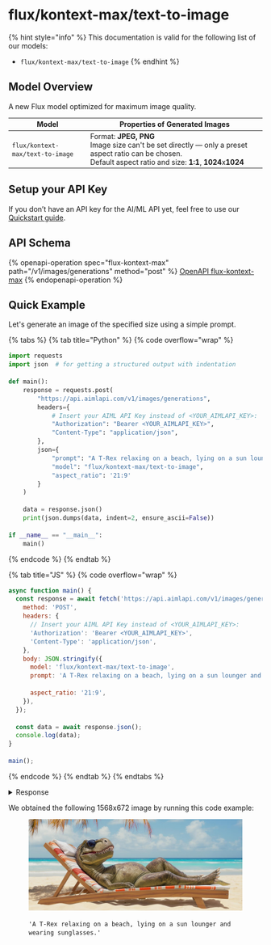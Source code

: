 # flux/kontext-max/text-to-image

{% hint style="info" %}
This documentation is valid for the following list of our models:

* `flux/kontext-max/text-to-image`
{% endhint %}

## Model Overview

A new Flux model optimized for maximum image quality.

<table data-full-width="false"><thead><tr><th width="190">Model</th><th width="593">Properties of Generated Images</th></tr></thead><tbody><tr><td><code>flux/kontext-max/text-to-image</code></td><td>Format: <strong>JPEG, PNG</strong><br>Image size can't be set directly — only a preset aspect ratio can be chosen.<br>Default aspect ratio and size: <strong>1:1</strong>, <strong>1024</strong>x<strong>1024</strong></td></tr></tbody></table>

## Setup your API Key

If you don’t have an API key for the AI/ML API yet, feel free to use our [Quickstart guide](https://docs.aimlapi.com/quickstart/setting-up).

## API Schema

{% openapi-operation spec="flux-kontext-max" path="/v1/images/generations" method="post" %}
[OpenAPI flux-kontext-max](https://raw.githubusercontent.com/aimlapi/api-docs/refs/heads/main/docs/api-references/image-models/flux/flux-kontext-max-text-to-image.json)
{% endopenapi-operation %}

## Quick Example

Let's generate an image of the specified size using a simple prompt.

{% tabs %}
{% tab title="Python" %}
{% code overflow="wrap" %}
```python
import requests
import json  # for getting a structured output with indentation

def main():
    response = requests.post(
        "https://api.aimlapi.com/v1/images/generations",
        headers={
            # Insert your AIML API Key instead of <YOUR_AIMLAPI_KEY>:
            "Authorization": "Bearer <YOUR_AIMLAPI_KEY>",
            "Content-Type": "application/json",
        },
        json={
            "prompt": "A T-Rex relaxing on a beach, lying on a sun lounger and wearing sunglasses.",
            "model": "flux/kontext-max/text-to-image",
            "aspect_ratio": '21:9'
        }
    )

    data = response.json()
    print(json.dumps(data, indent=2, ensure_ascii=False))

if __name__ == "__main__":
    main()
```
{% endcode %}
{% endtab %}

{% tab title="JS" %}
{% code overflow="wrap" %}
```javascript
async function main() {
  const response = await fetch('https://api.aimlapi.com/v1/images/generations', {
    method: 'POST',
    headers: {
      // Insert your AIML API Key instead of <YOUR_AIMLAPI_KEY>:
      'Authorization': 'Bearer <YOUR_AIMLAPI_KEY>',
      'Content-Type': 'application/json',
    },
    body: JSON.stringify({
      model: 'flux/kontext-max/text-to-image',
      prompt: 'A T-Rex relaxing on a beach, lying on a sun lounger and wearing sunglasses.',
      
      aspect_ratio: '21:9',
    }),
  });

  const data = await response.json();
  console.log(data);
}

main();
```
{% endcode %}
{% endtab %}
{% endtabs %}

<details>

<summary>Response</summary>

{% code overflow="wrap" %}
```json5
{
  images: [
    {
      url: 'https://cdn.aimlapi.com/squirrel/files/monkey/zP2cXFuTA4Bd0GbZAAb8y_be6eb84f036744dcbb2e155296b96be1.jpg',
      width: 1568,
      height: 672,
      content_type: 'image/jpeg'
    }
  ],
  timings: {},
  seed: 1617845674,
  has_nsfw_concepts: [ false ],
  prompt: 'A T-Rex relaxing on a beach, lying on a sun lounger and wearing sunglasses.'
}
```
{% endcode %}

</details>

We obtained the following 1568x672 image by running this code example:

<figure><img src="../../../.gitbook/assets/zFx0xcGvgRWPYCEqnWseI_69818c90b08d406d874ca470c4b67957.jpg" alt=""><figcaption><p><code>'A T-Rex relaxing on a beach, lying on a sun lounger and wearing sunglasses.'</code></p></figcaption></figure>
